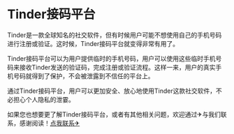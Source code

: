 # Tinder接码平台

Tinder是一款全球知名的社交软件，但有时候用户可能不想使用自己的手机号码进行注册或验证。这时候，Tinder接码平台就变得非常有用了。

Tinder接码平台可以为用户提供临时的手机号码，用户可以使用这些临时手机号码来接收Tinder发送的验证码，完成注册或验证流程。这样一来，用户的真实手机号码就得到了保护，不会被泄露到不信任的平台上。

通过Tinder接码平台，用户可以更加安全、放心地使用Tinder这款社交软件，不必担心个人隐私的泄霎。

如果您也想要更了解Tinder接码平台，或者有其他相关问题，欢迎通过✈与我们联系，感谢阅读！[点我联系✈](https://us.G208.com)